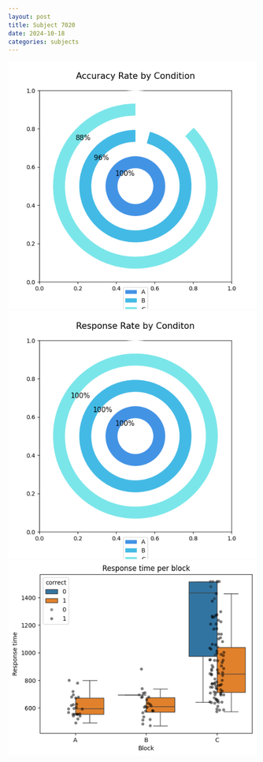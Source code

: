 ```yaml
---
layout: post
title: Subject 7020
date: 2024-10-18
categories: subjects
---
```


![](data/7020/run-7/7020_accuracy_rate.png)
![](data/7020/run-7/7020_response_rate.png)
![](data/7020/run-7/7020_rt.png)
